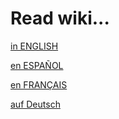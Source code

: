 # Read wiki...

[in ENGLISH](./en/)

[en ESPAÑOL](./es/)

[en FRANÇAIS](./fr/)

[auf Deutsch](./de/)


